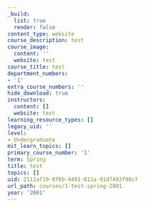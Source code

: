 ```yaml
---
_build:
  list: true
  render: false
content_type: website
course_description: test
course_image:
  content: ''
  website: test
course_title: test
department_numbers:
- '1'
extra_course_numbers: ''
hide_download: true
instructors:
  content: []
  website: test
learning_resource_types: []
legacy_uid: ''
level:
- Undergraduate
mit_learn_topics: []
primary_course_number: '1'
term: Spring
title: test
topics: []
uid: 2111af19-0f6b-4491-811a-91d7493f98c7
url_path: courses/1-test-spring-2001
year: '2001'
---
```

